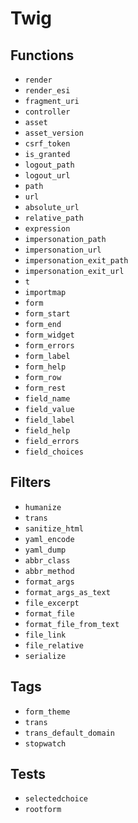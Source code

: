 # Twig

## Functions

* `render`
* `render_esi`
* `fragment_uri`
* `controller`
* `asset`
* `asset_version`
* `csrf_token`
* `is_granted`
* `logout_path`
* `logout_url`
* `path`
* `url`
* `absolute_url`
* `relative_path`
* `expression`
* `impersonation_path`
* `impersonation_url`
* `impersonation_exit_path`
* `impersonation_exit_url`
* `t`
* `importmap`
* `form`
* `form_start`
* `form_end`
* `form_widget`
* `form_errors`
* `form_label`
* `form_help`
* `form_row`
* `form_rest`
* `field_name`
* `field_value`
* `field_label`
* `field_help`
* `field_errors`
* `field_choices`


## Filters

* `humanize`
* `trans`
* `sanitize_html`
* `yaml_encode`
* `yaml_dump`
* `abbr_class`
* `abbr_method`
* `format_args`
* `format_args_as_text`
* `file_excerpt`
* `format_file`
* `format_file_from_text`
* `file_link`
* `file_relative`
* `serialize`

## Tags

* `form_theme`
* `trans`
* `trans_default_domain`
* `stopwatch`

## Tests

* `selectedchoice`
* `rootform`